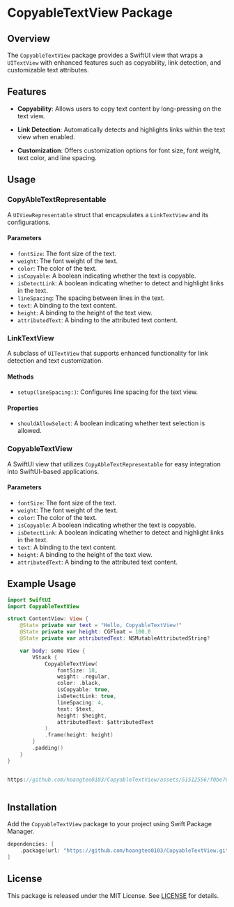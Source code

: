 # CopyableTextView Package

## Overview

The `CopyableTextView` package provides a SwiftUI view that wraps a `UITextView` with enhanced features such as copyability, link detection, and customizable text attributes.

## Features

- **Copyability**: Allows users to copy text content by long-pressing on the text view.

- **Link Detection**: Automatically detects and highlights links within the text view when enabled.

- **Customization**: Offers customization options for font size, font weight, text color, and line spacing.

## Usage

### CopyAbleTextRepresentable

A `UIViewRepresentable` struct that encapsulates a `LinkTextView` and its configurations.

#### Parameters

- `fontSize`: The font size of the text.
- `weight`: The font weight of the text.
- `color`: The color of the text.
- `isCopyable`: A boolean indicating whether the text is copyable.
- `isDetectLink`: A boolean indicating whether to detect and highlight links in the text.
- `lineSpacing`: The spacing between lines in the text.
- `text`: A binding to the text content.
- `height`: A binding to the height of the text view.
- `attributedText`: A binding to the attributed text content.

### LinkTextView

A subclass of `UITextView` that supports enhanced functionality for link detection and text customization.

#### Methods

- `setup(lineSpacing:)`: Configures line spacing for the text view.

#### Properties

- `shouldAllowSelect`: A boolean indicating whether text selection is allowed.

### CopyableTextView

A SwiftUI view that utilizes `CopyAbleTextRepresentable` for easy integration into SwiftUI-based applications.

#### Parameters

- `fontSize`: The font size of the text.
- `weight`: The font weight of the text.
- `color`: The color of the text.
- `isCopyable`: A boolean indicating whether the text is copyable.
- `isDetectLink`: A boolean indicating whether to detect and highlight links in the text.
- `text`: A binding to the text content.
- `height`: A binding to the height of the text view.
- `attributedText`: A binding to the attributed text content.

## Example Usage

```swift
import SwiftUI
import CopyableTextView

struct ContentView: View {
    @State private var text = "Hello, CopyableTextView!"
    @State private var height: CGFloat = 100.0
    @State private var attributedText: NSMutableAttributedString?

    var body: some View {
        VStack {
            CopyableTextView(
                fontSize: 18,
                weight: .regular,
                color: .black,
                isCopyable: true,
                isDetectLink: true,
                lineSpacing: 4,
                text: $text,
                height: $height,
                attributedText: $attributedText
            )
            .frame(height: height)
        }
        .padding()
    }
}


https://github.com/hoangteo0103/CopyableTextView/assets/51512556/f0be7897-85cf-47b4-8305-00c3545e6583



```

## Installation

Add the `CopyableTextView` package to your project using Swift Package Manager.

```swift
dependencies: [
    .package(url: "https://github.com/hoangteo0103/CopyableTextView.git", from: "1.0.0")
]
```

## License

This package is released under the MIT License. See [LICENSE](LICENSE) for details.
